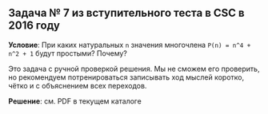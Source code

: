 ## Задача № 7 из вступительного теста в CSC в 2016 году
**Условие**:
При каких натуральных `n` значения многочлена `P(n) = n^4 + n^2 + 1` будут простыми? Почему?

Это задача с ручной проверкой решения. Мы не сможем его проверить, но рекомендуем потренироваться записывать ход мыслей коротко, чётко и с объяснением всех переходов.

**Решение**: см. PDF в текущем каталоге